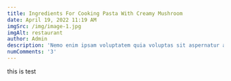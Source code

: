 ```yaml
---
title: Ingredients For Cooking Pasta With Creamy Mushroom
date: April 19, 2022 11:19 AM
imgSrc: /img/image-1.jpg
imgAlt: restaurant
author: Admin
description: 'Nemo enim ipsam voluptatem quia voluptas sit aspernatur aut odit aut fugit, sed quia consequuntur magniol res eos qui rate voluptatem sequi nesciunt Neque porro quisquam est qui dolorem ipsum quia dolore sit amet con sectetur adipisci vel sed quia suthagara lukuthea satham non numquam eius modi tempra. Incidunt ut labore et dolore magnam aliquam'
numComments: '3'
---
```


this is test
